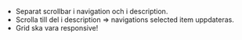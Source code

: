 * Separat scrollbar i navigation och i description.
* Scrolla till del i description => navigations selected item uppdateras.
* Grid ska vara responsive! 
